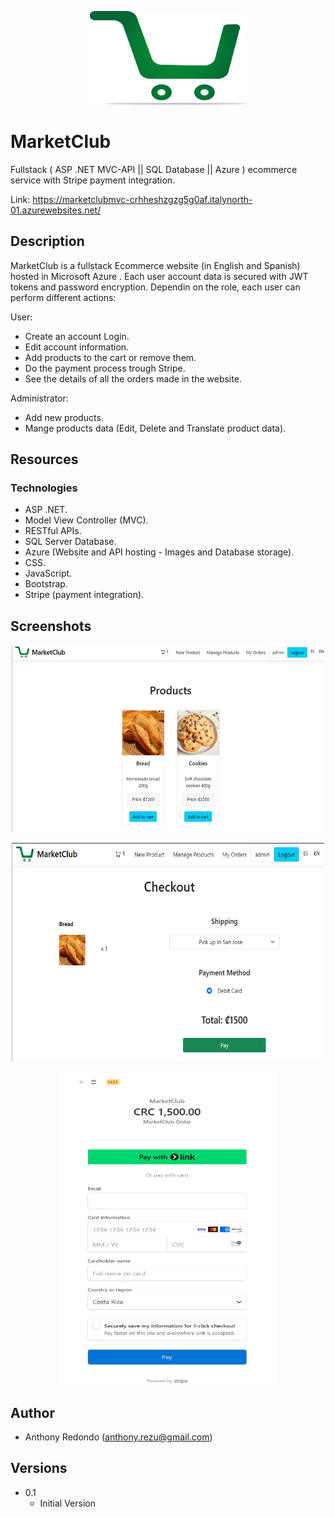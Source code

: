 <p align="center">
 <img src="https://github.com/astrby/MarketClub/blob/master/MarketClubMvc/wwwroot/images/logo.png?raw=true" width="250" height="150"/>
</p>



# MarketClub

Fullstack ( ASP .NET MVC-API || SQL Database || Azure ) ecommerce service with Stripe payment integration.

Link: https://marketclubmvc-crhheshzgzg5g0af.italynorth-01.azurewebsites.net/

## Description

MarketClub is a fullstack Ecommerce website (in English and Spanish) hosted in Microsoft Azure . Each user account data is secured with JWT tokens and password encryption. Dependin on the role, each user can perform different actions:

User:
- Create an account Login.
- Edit account information.
- Add products to the cart or remove them.
- Do the payment process trough Stripe.
- See the details of all the orders made in the website.

Administrator:

- Add new products.
- Mange products data (Edit, Delete and Translate product data).


## Resources

### Technologies

- ASP .NET.
- Model View Controller (MVC).
- RESTful APIs.
- SQL Server Database.
- Azure (Website and API hosting - Images and Database storage).
- CSS.
- JavaScript.
- Bootstrap.
- Stripe (payment integration).

## Screenshots

<p align="center">
 <img src="https://github.com/astrby/MarketClub/blob/master/MarketClubMvc/wwwroot/images/Screenshot%202025-04-15%20005526.png?raw=true" width="500" height="300"/>
</p>


<p align="center">
 <img src="https://github.com/astrby/MarketClub/blob/master/MarketClubMvc/wwwroot/images/Screenshot%202025-04-15%20005658.png?raw=true" width="500" height="350"/>
</p>

<p align="center">
 <img src="https://github.com/astrby/MarketClub/blob/master/MarketClubMvc/wwwroot/images/Screenshot%202025-04-15%20005720.png?raw=true" width="350" height="500"/>
</p>




## Author

-  Anthony Redondo (anthony.rezu@gmail.com)

## Versions

* 0.1
    * Initial Version